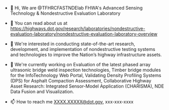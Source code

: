 - 👋 Hi, We are @TFHRCFASTNDElab FHWA's Advanced Sensing Technology & Nondestructive Evaluation Laboratory
- 📖 You can read about us at https://highways.dot.gov/research/laboratories/nondestructive-evaluation-laboratory/nondestructive-evaluation-laboratory-overview
- 👀 We're interested in conducting state-of-the-art research, development, and implementation of nondestructive testing systems and technologies to improve the Nation’s highway infrastructure assets.
- 🏢 We're currently working on Evaluation of the latest phased array ultrasonic bridge weld inspection technologies, Timber bridge modules for the InfoTechnology Web Portal, Validating Density Profiling Systems (DPS) for Asphalt Compaction Assessment, Collaborative Highway Asset Research: Integrated Sensor-Model Application (CHARISMA), NDE Data Fusion and Visualization.

- 📫 How to reach me XXXX.XXXXX@dot.gov, xxx-xxx-xxxx

<!---
TFHRCFASTNDElab/TFHRCFASTNDElab is a ✨ special ✨ repository because its `README.md` (this file) appears on your GitHub profile.
You can click the Preview link to take a look at your changes.
--->
